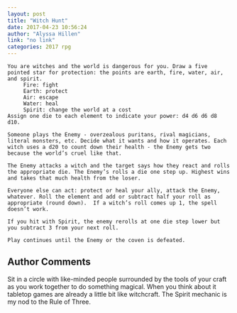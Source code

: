 ```yaml
---
layout: post
title: "Witch Hunt"
date: 2017-04-23 10:56:24
author: "Alyssa Hillen"
link: "no link"
categories: 2017 rpg
---
```

```
You are witches and the world is dangerous for you. Draw a five pointed star for protection: the points are earth, fire, water, air, and spirit.
     Fire: fight
     Earth: protect
     Air: escape
     Water: heal
     Spirit: change the world at a cost
Assign one die to each element to indicate your power: d4 d6 d6 d8 d10.

Someone plays the Enemy - overzealous puritans, rival magicians, literal monsters, etc. Decide what it wants and how it operates. Each witch uses a d20 to count down their health - the Enemy gets two because the world’s cruel like that.

The Enemy attacks a witch and the target says how they react and rolls the appropriate die. The Enemy’s rolls a die one step up. Highest wins and takes that much health from the loser.

Everyone else can act: protect or heal your ally, attack the Enemy, whatever. Roll the element and add or subtract half your roll as appropriate (round down).  If a witch’s roll comes up 1, the spell doesn’t work.

If you hit with Spirit, the enemy rerolls at one die step lower but you subtract 3 from your next roll.

Play continues until the Enemy or the coven is defeated.
```
## Author Comments 

Sit in a circle with like-minded people surrounded by the tools of your craft as you work together to do something magical. When you think about it tabletop games are already a little bit like witchcraft. The Spirit mechanic is my nod to the Rule of Three.

